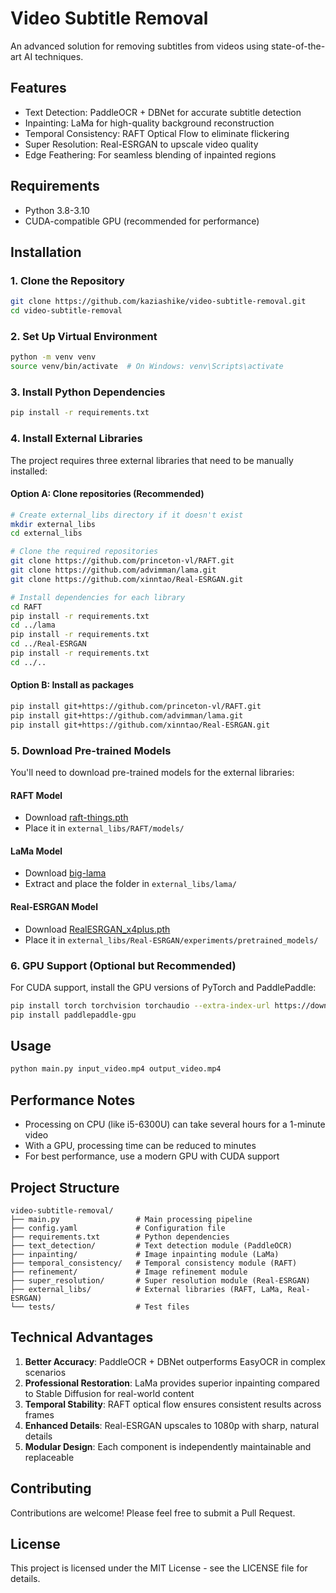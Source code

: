 # Video Subtitle Removal

An advanced solution for removing subtitles from videos using state-of-the-art AI techniques.

## Features
- Text Detection: PaddleOCR + DBNet for accurate subtitle detection
- Inpainting: LaMa for high-quality background reconstruction
- Temporal Consistency: RAFT Optical Flow to eliminate flickering
- Super Resolution: Real-ESRGAN to upscale video quality
- Edge Feathering: For seamless blending of inpainted regions

## Requirements
- Python 3.8-3.10
- CUDA-compatible GPU (recommended for performance)

## Installation

### 1. Clone the Repository
```bash
git clone https://github.com/kaziashike/video-subtitle-removal.git
cd video-subtitle-removal
```

### 2. Set Up Virtual Environment
```bash
python -m venv venv
source venv/bin/activate  # On Windows: venv\Scripts\activate
```

### 3. Install Python Dependencies
```bash
pip install -r requirements.txt
```

### 4. Install External Libraries
The project requires three external libraries that need to be manually installed:

#### Option A: Clone repositories (Recommended)
```bash
# Create external_libs directory if it doesn't exist
mkdir external_libs
cd external_libs

# Clone the required repositories
git clone https://github.com/princeton-vl/RAFT.git
git clone https://github.com/advimman/lama.git
git clone https://github.com/xinntao/Real-ESRGAN.git

# Install dependencies for each library
cd RAFT
pip install -r requirements.txt
cd ../lama
pip install -r requirements.txt
cd ../Real-ESRGAN
pip install -r requirements.txt
cd ../..
```

#### Option B: Install as packages
```bash
pip install git+https://github.com/princeton-vl/RAFT.git
pip install git+https://github.com/advimman/lama.git
pip install git+https://github.com/xinntao/Real-ESRGAN.git
```

### 5. Download Pre-trained Models
You'll need to download pre-trained models for the external libraries:

#### RAFT Model
- Download [raft-things.pth](https://drive.google.com/uc?id=1sQP242j-5LV2CcbSU6v2jmC5IM8x4Ouy&export=download)
- Place it in `external_libs/RAFT/models/`

#### LaMa Model
- Download [big-lama](https://drive.google.com/uc?id=1SmYUd736F43rDLq58sDXKUBsBMQzIL5-&export=download)
- Extract and place the folder in `external_libs/lama/`

#### Real-ESRGAN Model
- Download [RealESRGAN_x4plus.pth](https://github.com/xinntao/Real-ESRGAN/releases/download/v0.1.0/RealESRGAN_x4plus.pth)
- Place it in `external_libs/Real-ESRGAN/experiments/pretrained_models/`

### 6. GPU Support (Optional but Recommended)
For CUDA support, install the GPU versions of PyTorch and PaddlePaddle:
```bash
pip install torch torchvision torchaudio --extra-index-url https://download.pytorch.org/whl/cu116
pip install paddlepaddle-gpu
```

## Usage
```bash
python main.py input_video.mp4 output_video.mp4
```

## Performance Notes
- Processing on CPU (like i5-6300U) can take several hours for a 1-minute video
- With a GPU, processing time can be reduced to minutes
- For best performance, use a modern GPU with CUDA support

## Project Structure
```
video-subtitle-removal/
├── main.py                 # Main processing pipeline
├── config.yaml             # Configuration file
├── requirements.txt        # Python dependencies
├── text_detection/         # Text detection module (PaddleOCR)
├── inpainting/             # Image inpainting module (LaMa)
├── temporal_consistency/   # Temporal consistency module (RAFT)
├── refinement/             # Image refinement module
├── super_resolution/       # Super resolution module (Real-ESRGAN)
├── external_libs/          # External libraries (RAFT, LaMa, Real-ESRGAN)
└── tests/                  # Test files
```

## Technical Advantages

1. **Better Accuracy**: PaddleOCR + DBNet outperforms EasyOCR in complex scenarios
2. **Professional Restoration**: LaMa provides superior inpainting compared to Stable Diffusion for real-world content
3. **Temporal Stability**: RAFT optical flow ensures consistent results across frames
4. **Enhanced Details**: Real-ESRGAN upscales to 1080p with sharp, natural details
5. **Modular Design**: Each component is independently maintainable and replaceable

## Contributing

Contributions are welcome! Please feel free to submit a Pull Request.

## License

This project is licensed under the MIT License - see the LICENSE file for details.